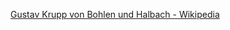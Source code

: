 ﻿[Gustav Krupp von Bohlen und Halbach - Wikipedia](https://en.wikipedia.org/wiki/Gustav_Krupp_von_Bohlen_und_Halbach)